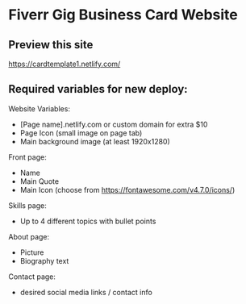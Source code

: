 # Fiverr Gig Business Card Website


## Preview this site
https://cardtemplate1.netlify.com/ 

## Required variables for new deploy: 
Website Variables: 
- [Page name].netlify.com or custom domain for extra $10
- Page Icon (small image on page tab)
- Main background image (at least 1920x1280)

Front page: 
- Name
- Main Quote
- Main Icon (choose from https://fontawesome.com/v4.7.0/icons/)

Skills page:
- Up to 4 different topics with bullet points

About page: 
- Picture
- Biography text 

Contact page:
- desired social media links / contact info

